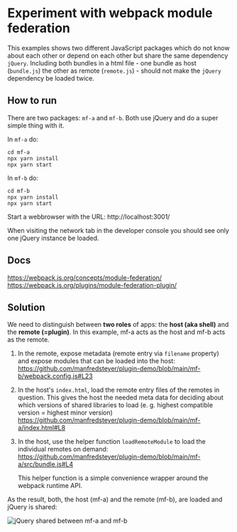 # Experiment with webpack module federation

This examples shows two different JavaScript packages which do not know about
each other or depend on each other but share the same dependency `jQuery`.
Including both bundles in a html file - one bundle as host (`bundle.js`) the
other as remote (`remote.js`) - should not make the `jQuery` dependency be
loaded twice.


## How to run

There are two packages: ``mf-a`` and ``mf-b``.
Both use jQuery and do a super simple thing with it.

In `mf-a` do:

```shell
cd mf-a
npx yarn install
npx yarn start
```

In `mf-b` do:

```shell
cd mf-b
npx yarn install
npx yarn start
```

Start a webbrowser with the URL: http://localhost:3001/

When visiting the network tab in the developer console you should see only one
jQuery instance be loaded.


## Docs

https://webpack.js.org/concepts/module-federation/
https://webpack.js.org/plugins/module-federation-plugin/


## Solution

We need to distinguish between **two roles** of apps: the **host (aka shell)** and the **remote (=plugin)**. In this example, mf-a acts as the host and mf-b acts as the remote.

1. In the remote, expose metadata (remote entry via ``filename`` property) and expose modules that can be loaded into the host:
    https://github.com/manfredsteyer/plugin-demo/blob/main/mf-b/webpack.config.js#L23

2. In the host's ``index.html``, load the remote entry files of the remotes in question. This gives the host the needed meta data for deciding about which versions of shared libraries to load (e. g. highest compatible version = highest minor version)
    https://github.com/manfredsteyer/plugin-demo/blob/main/mf-a/index.html#L8

3. In the host, use the helper function ``loadRemoteModule`` to load the individual remotes on demand:
    https://github.com/manfredsteyer/plugin-demo/blob/main/mf-a/src/bundle.js#L4

    This helper function is a simple convenience wrapper around the webpack runtime API.

As the result, both, the host (mf-a) and the remote (mf-b), are loaded and jQuery is shared:

![jQuery shared between mf-a and mf-b](result.png)
